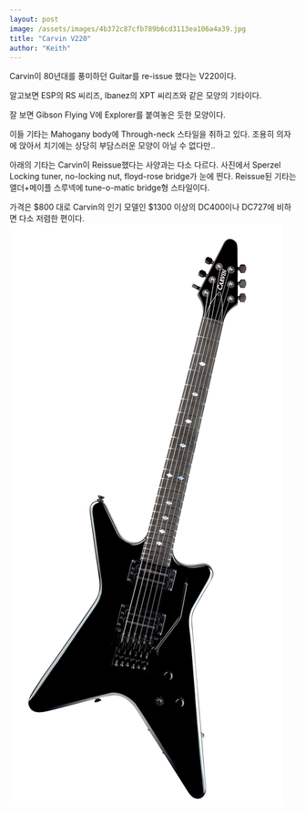 ```yaml
---
layout: post
image: /assets/images/4b372c87cfb789b6cd3113ea106a4a39.jpg
title: "Carvin V220"
author: "Keith"
---
```


Carvin이 80년대를 풍미하던 Guitar를 re-issue 했다는 V220이다.

알고보면 ESP의 RS 씨리즈, Ibanez의 XPT 씨리즈와 같은 모양의 기타이다.

잘 보면 Gibson Flying V에 Explorer를 붙여놓은 듯한 모양이다.

이들 기타는 Mahogany body에 Through-neck 스타일을 취하고 있다. 조용히 의자에 앉아서 치기에는 상당히 부담스러운 모양이 아닐 수 없다만..

아래의 기타는 Carvin이 Reissue했다는 사양과는 다소 다르다. 사진에서 Sperzel Locking tuner, no-locking nut, floyd-rose bridge가 눈에 띈다. Reissue된 기타는 앨더+메이플 스루넥에 tune-o-matic bridge형 스타일이다.

가격은 $800 대로 Carvin의 인기 모델인 $1300 이상의 DC400이나 DC727에 비하면 다소 저렴한 편이다.
![image](/assets/images/4b372c87cfb789b6cd3113ea106a4a39.jpg)


